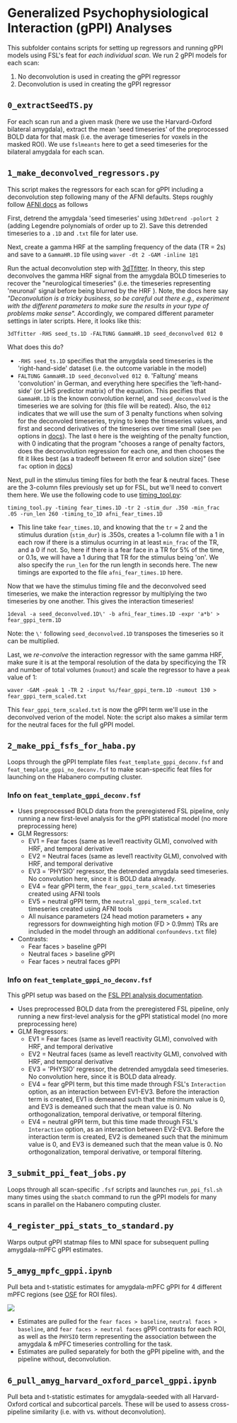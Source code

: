 # Generalized Psychophysiological Interaction (gPPI) Analyses

This subfolder contains scripts for setting up regressors and running gPPI models using FSL's feat for *each individual scan*. We run 2 gPPI models for each scan:
1. No deconvolution is used in creating the gPPI regressor
2. Deconvolution is used in creating the gPPI regressor


## `0_extractSeedTS.py`

For each scan run and a given mask (here we use the Harvard-Oxford bilateral amygdala), extract the mean 'seed timeseries' of the preprocessed BOLD data for that mask (i.e. the average timeseries for voxels in the masked ROI). We use `fslmeants` here to get a seed timeseries for the bilateral amygdala for each scan. 

## `1_make_deconvolved_regressors.py`

This script makes the regressors for each scan for gPPI including a deconvolution step following many of the AFNI defaults. Steps roughly follow [AFNI docs](https://afni.nimh.nih.gov/CD-CorrAna)  as follows

First, detrend the amygdala 'seed timeseries' using `3dDetrend -polort 2` (adding Legendre polynomials of order up to 2). Save this detrended timeseries to a `.1D` and `.txt` file for later use. 

Next, create a gamma HRF at the sampling frequency of the data (TR = 2s) and save to a `GammaHR.1D` file using `waver -dt 2 -GAM -inline 1@1`

Run the actual deconvolution step with [3dTfitter](https://afni.nimh.nih.gov/pub/dist/doc/program_help/3dTfitter.html). In theory, this step deconvolves the gamma HRF signal from the amygdala BOLD timeseries to recover the "neurological timeseries" (i.e. the timeseries representing 'neuronal' signal before being blurred by the HRF ). Note, the docs here say *"Deconvolution is a tricky business, so be careful out there e.g., experiment with the different parameters to make sure the results in your type of problems make sense".* Accordingly, we compared different parameter settings in later scripts. Here, it looks like this:


 ```
 3dTfitter -RHS seed_ts.1D -FALTUNG GammaHR.1D seed_deconvolved 012 0
 ```

What does this do?
* `-RHS seed_ts.1D` specifies that the amygdala seed timeseries is the 'right-hand-side' dataset (i.e. the outcome variable in the model)
* `FALTUNG GammaHR.1D seed_deconvolved 012 0`. 'Faltung' means 'convolution' in German, and everything here specifies the 'left-hand-side' (or LHS predictor matrix) of the equation. This pecifies that `GammaHR.1D` is the known convolution kernel, and `seed_deconvolved` is the timeseries we are solving for (this file will be reated). Also, the `012` indicates that we will use the sum of 3 penalty functions when solving for the deconvoled timeseries, trying to keep the timeseries values, and first and second derivatives of the timeseries over time small (see `pen` options in [docs](https://afni.nimh.nih.gov/pub/dist/doc/program_help/3dTfitter.html)). The last `0` here is the weighting of the penalty function, with 0 indicating that the program "chooses a range of penalty factors, does the deconvolution regression for each one, and then chooses the fit it likes best (as a tradeoff between fit error and solution size)" (see `fac` option in [docs](https://afni.nimh.nih.gov/pub/dist/doc/program_help/3dTfitter.html))

Next, pull in the stimulus timing files for both the fear & neutral faces. These are the 3-column files previously set up for FSL, but we'll need to convert them here. We use the following code to use [timing_tool.py](https://afni.nimh.nih.gov/pub/dist/doc/program_help/timing_tool.py.html): 

```
timing_tool.py -timing fear_times.1D -tr 2 -stim_dur .350 -min_frac .05 -run_len 260 -timing_to_1D afni_fear_times.1D
```

* This line take `fear_times.1D`, and knowing that the `tr` = 2 and the stimulus duration (`stim_dur`) is .350s, creates a 1-column file with a 1 in each row if there is a stimulus ocurring in at least `min_frac` of the TR, and a 0 if not. So, here if there is a fear face in a TR for 5% of the time, or 0.1s, we will have a 1 during that TR for the stimulus being 'on'. We also specify the `run_len` for the run length in seconds here. The new timings are exported to the file `afni_fear_times.1D` here.

Now that we have the stimulus timing file and the deconvolved seed timeseries, we make the interaction regressor by multiplying the two timeseries by one another. This gives the interaction timeseries!

```
1deval -a seed_deconvolved.1D\' -b afni_fear_times.1D -expr 'a*b' > fear_gppi_term.1D
```

Note: the `\'` following `seed_deconvolved.1D` transposes the timeseries so it can be multiplied.

Last, we *re-convolve* the interaction regressor with the same gamma HRF, make sure it is at the temporal resolution of the data by specificying the TR and number of total volumes (`numout`) and scale the regressor to have a `peak` value of 1:

```
waver -GAM -peak 1 -TR 2 -input %s/fear_gppi_term.1D -numout 130 > fear_gppi_term_scaled.txt
```

This `fear_gppi_term_scaled.txt` is now the gPPI term we'll use in the deconvolved verion of the model. Note: the script also makes a similar term for the neutral faces for the full gPPI model. 

## `2_make_ppi_fsfs_for_haba.py`

Loops through the gPPI template files `feat_template_gppi_deconv.fsf` and `feat_template_gppi_no_deconv.fsf` to make scan-specific feat files for launching on the Habanero computing cluster. 

### Info on `feat_template_gppi_deconv.fsf`

* Uses preprocessed BOLD data from the preregistered FSL pipeline, only running a new first-level analysis for the gPPI statistical model (no more preprocessing here)
* GLM Regressors:
    * EV1 = Fear faces (same as level1 reactivity GLM), convolved with HRF, and temporal derivative
    * EV2 = Neutral faces (same as level1 reactivity GLM), convolved with HRF, and temporal derivative
    * EV3 = 'PHYSIO' regressor, the detrended amygdala seed timeseries. No convolution here, since it is BOLD data already. 
    * EV4 = fear gPPI term, the `fear_gppi_term_scaled.txt` timeseries created using AFNI tools
    * EV5 = neutral gPPI term, the `neutral_gppi_term_scaled.txt` timeseries created using AFNI tools
    * All nuisance parameters (24 head motion parameters + any regressors for downweighting high motion (FD > 0.9mm) TRs are included in the model through an additional `confoundevs.txt` file)
* Contrasts:
    * Fear faces > baseline gPPI
    * Neutral faces > baseline gPPI
    * Fear faces > neutral faces gPPI


### Info on `feat_template_gppi_no_deconv.fsf`

This gPPI setup was based on the [FSL PPI analysis documentation](https://fsl.fmrib.ox.ac.uk/fsl/fslwiki/PPIHowToRun). 

* Uses preprocessed BOLD data from the preregistered FSL pipeline, only running a new first-level analysis for the gPPI statistical model (no more preprocessing here)
* GLM Regressors:
    * EV1 = Fear faces (same as level1 reactivity GLM), convolved with HRF, and temporal derivative
    * EV2 = Neutral faces (same as level1 reactivity GLM), convolved with HRF, and temporal derivative
    * EV3 = 'PHYSIO' regressor, the detrended amygdala seed timeseries. No convolution here, since it is BOLD data already. 
    * EV4 = fear gPPI term, but this time made through FSL's `Interaction` option, as an interaction between EV1-EV3. Before the interaction term is created, EV1 is demeaned such that the minimum value is 0, and EV3 is demeaned such that the mean value is 0. No orthogonalization, temporal derivative, or temporal filtering. 
    * EV4 = neutral gPPI term, but this time made through FSL's `Interaction` option, as an interaction between EV2-EV3. Before the interaction term is created, EV2 is demeaned such that the minimum value is 0, and EV3 is demeaned such that the mean value is 0. No orthogonalization, temporal derivative, or temporal filtering. 


## `3_submit_ppi_feat_jobs.py`

Loops through all scan-specific `.fsf` scripts and launches `run_ppi_fsl.sh` many times using the `sbatch` command to run the gPPI models for many scans in parallel on the Habanero computing cluster. 

## `4_register_ppi_stats_to_standard.py`

Warps output gPPI statmap files to MNI space for subsequent pulling amygdala-mPFC gPPI estimates.

## `5_amyg_mpfc_gppi.ipynb`

Pull beta and t-statistic estimates for amygdala-mPFC gPPI for 4 different mPFC regions (see [OSF](https://osf.io/hvdmx/) for ROI files). 


![](https://mfr.osf.io/export?url=https://osf.io/f53sj/?direct%26mode=render%26action=download%26public_file=True&initialWidth=750&childId=mfrIframe&parentTitle=OSF+%7C+pfc_crop_2.png&parentUrl=https://osf.io/f53sj/&format=2400x2400.jpeg)

* Estimates are pulled for the `fear faces > baseline`, `neutral faces > baseline`, and `fear faces > neutral faces` gPPI contrasts for each ROI, as well as the `PHYSIO` term representing the association between the amygdala & mPFC timeseries controlling for the task. 
* Estimates are pulled separately for both the gPPI pipeline with, and the pipeline without, deconvolution. 

## `6_pull_amyg_harvard_oxford_parcel_gppi.ipynb`

Pull beta and t-statistic estimates for amygdala-seeded with all Harvard-Oxford cortical and subcortical parcels. These will be used to assess cross-pipeline similarity (i.e. with vs. without deconvolution).